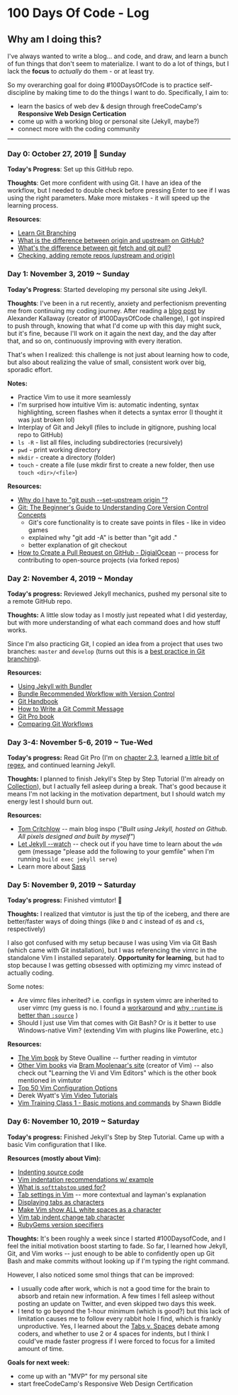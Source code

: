 # 100 Days Of Code - Log

<!-- ### Day 0: February 30, 2016 (Example 1)
##### (delete me or comment me out)

**Today's Progress**: Fixed CSS, worked on canvas functionality for the app.

**Thoughts:** I really struggled with CSS, but, overall, I feel like I am slowly getting better at it. Canvas is still new for me, but I managed to figure out some basic functionality.

**Link to work:** [Calculator App](http://www.example.com) -->

## Why am I doing this?

I've always wanted to write a blog... and code, and draw, and learn a bunch of fun things that don't seem to materialize. I want to do a lot of things, but I lack the **focus** to *actually* do them - or at least try.

So my overarching goal for doing #100DaysOfCode is to practice self-discipline by making time to do the things I want to do. Specifically, I aim to:

* learn the basics of web dev & design through freeCodeCamp's **Responsive Web Design Certication**
* come up with a working blog or personal site (Jekyll, maybe?)
* connect more with the coding community

---

### Day 0: October 27, 2019 🚀 Sunday

**Today's Progress**: Set up this GitHub repo.

**Thoughts**: Get more confident with using Git. I have an idea of the workflow, but I needed to double check before pressing Enter to see if I was using the right parameters. Make more mistakes - it will speed up the learning process.

**Resources**: 
* [Learn Git Branching](https://learngitbranching.js.org/)
* [What is the difference between origin and upstream on GitHub?](https://stackoverflow.com/questions/9257533/what-is-the-difference-between-origin-and-upstream-on-github)
* [What's the difference between git fetch and git pull?](https://www.git-tower.com/learn/git/faq/difference-between-git-fetch-git-pull)
* [Checking, adding remote repos (upstream and origin)](https://webkul.com/blog/syncing-local-repository-with-remote-repository-on-github/)

### Day 1: November 3, 2019 ~ Sunday

**Today's Progress**: Started developing my personal site using Jekyll.

**Thoughts**: I've been in a rut recently, anxiety and perfectionism preventing me from continuing my coding journey. After reading a [blog post](https://www.freecodecamp.org/news/how-to-get-a-developer-job-in-less-than-a-year-c27bbfe71645/) by Alexander Kallaway (creator of #100DaysOfCode challenge), I got inspired to push through, knowing that what I'd come up with this day might suck, but it's fine, because I'll work on it again the next day, and the day after that, and so on, continuously improving with every iteration.

That's when I realized: this challenge is not just about learning how to code, but also about realizing the value of small, consistent work over big, sporadic effort.

**Notes:**
* Practice Vim to use it more seamlessly
* I'm surprised how intuitive Vim is: automatic indenting, syntax highlighting, screen flashes when it detects a syntax error (I thought it was just broken lol)
* Interplay of Git and Jekyll (files to include in gitignore, pushing local repo to GitHub)
* `ls -R` - list all files, including subdirectories (recursively)
* `pwd` - print working directory
* `mkdir` - create a directory (folder)
* `touch` - create a file (use mkdir first to create a new folder, then use `touch <dir>/<file>`)

**Resources:**
* [Why do I have to "git push --set-upstream origin <branch>"?](https://stackoverflow.com/questions/37770467/why-do-i-have-to-git-push-set-upstream-origin-branch)
* [Git: The Beginner's Guide to Understanding Core Version Control Concepts](https://www.freecodecamp.org/news/git-the-laymans-guide-to-understanding-the-core-concepts/)
  * Git's core functionality is to create save points in files - like in video games
  * explained why "git add -A" is better than "git add ."
  * better explanation of git checkout
* [How to Create a Pull Request on GitHub - DigialOcean](https://www.digitalocean.com/community/tutorials/how-to-create-a-pull-request-on-github) -- process for contributing to open-source projects (via forked repos)

### Day 2: November 4, 2019 ~ Monday

**Today's progress:** Reviewed Jekyll mechanics, pushed my personal site to a remote GitHub repo.

**Thoughts:** A little slow today as I mostly just repeated what I did yesterday, but with more understanding of what each command does and how stuff works.

Since I'm also practicing Git, I copied an idea from a project that uses two branches: `master` and `develop` (turns out this is a [best practice in Git branching](https://nvie.com/posts/a-successful-git-branching-model/)).

**Resources:**
* [Using Jekyll with Bundler](https://jekyllrb.com/tutorials/using-jekyll-with-bundler/)
* [Bundle Recommended Workflow with Version Control](https://bundler.io/v2.0/bundler_workflow.html)
* [Git Handbook](https://guides.github.com/introduction/git-handbook/)
* [How to Write a Git Commit Message](https://chris.beams.io/posts/git-commit/)
* [Git Pro book](https://git-scm.com/book)
* [Comparing Git Workflows](https://www.atlassian.com/git/tutorials/comparing-workflows)

### Day 3-4: November 5-6, 2019 ~ Tue-Wed

**Today's progress:** Read Git Pro (I'm on [chapter 2.3](https://git-scm.com/book/en/v2/Git-Basics-Viewing-the-Commit-History), learned [a little bit of regex](https://www.youtube.com/watch?v=bgBWp9EIlMM), and continued learning Jekyll.

**Thoughts:** I planned to finish Jekyll's Step by Step Tutorial (I'm already on [Collection](https://jekyllrb.com/docs/step-by-step/09-collections/)), but I actually fell asleep during a break. That's good because it means I'm not lacking in the motivation department, but I should watch my energy lest I should burn out.

**Resources:**
* [Tom Critchlow](https://tomcritchlow.com/) -- main blog inspo (*"Built using Jekyll, hosted on Github. All pixels designed and built by myself"*)
* [Let Jekyll --watch](https://jekyll-windows.juthilo.com/4-wdm-gem/) -- check out if you have time to learn about the `wdm` gem (message "please add the following to your gemfile" when I'm running `build exec jekyll serve`)
* Learn more about [Sass](https://sass-lang.com/)

### Day 5: November 9, 2019 ~ Saturday

**Today's progress:** Finished vimtutor! 🎉

**Thoughts:** I realized that vimtutor is just the tip of the iceberg, and there are better/faster ways of doing things (like `D` and `C` instead of `d$` and `c$`, respectively)

I also got confused with my setup because I was using Vim via Git Bash (which came with Git installation), but I was referencing the vimrc in the standalone Vim I installed separately. **Opportunity for learning**, but had to stop because I was getting obsessed with optimizing my vimrc instead of actually coding.

Some notes:
- Are vimrc files inherited? i.e. configs in system vimrc are inherited to user vimrc (my guess is no. I found a [workaround](https://unix.stackexchange.com/questions/423301/extend-default-configuration-of-vim) and [why `:runtime` is better than `:source`](https://vi.stackexchange.com/questions/9250/includes-in-vimrc) )
- Should I just use Vim that comes with Git Bash? Or is it better to use Windows-native Vim? (extending Vim with plugins like Powerline, etc.)

**Resources:**
- [The Vim book](http://www.truth.sk/vim/vimbook-OPL.pdf) by Steve Oualline -- further reading in vimtutor
- [Other Vim books](https://iccf-holland.org/vim_books.html) via [Bram Moolenaar's site](https://moolenaar.net/) (creator of Vim) -- also check out "Learning the Vi and Vim Editors" which is the other book mentioned in vimtutor
- [Top 50 Vim Configuration Options](https://www.shortcutfoo.com/blog/top-50-vim-configuration-options/)
- Derek Wyatt's [Vim Video Tutorials](http://derekwyatt.org/vim/tutorials/index.html)
- [Vim Training Class 1 - Basic motions and commands](https://www.youtube.com/watch?v=Nim4_f5QUxA) by Shawn Biddle

### Day 6: November 10, 2019 ~ Saturday

**Today's progress:** Finished Jekyll's Step by Step Tutorial. Came up with a basic Vim configuration that I like.

**Resources (mostly about Vim):**
- [Indenting source code](https://vim.fandom.com/wiki/Indenting_source_code)
- [Vim indentation recommendations w/ example](https://superuser.com/a/782592)
- [What is `softtabstop` used for?](https://vi.stackexchange.com/q/4244)
- [Tab settings in Vim](https://medium.com/@arisweedler/tab-settings-in-vim-1ea0863c5990) -- more contextual and layman's explanation
- [Displaying tabs as characters](https://vi.stackexchange.com/q/422)
- [Make Vim show ALL white spaces as a character](https://stackoverflow.com/q/1675688)
- [Vim tab indent,change tab character](https://youtu.be/M-IqFOjY7Pk)
- [RubyGems version specifiers](https://guides.rubygems.org/patterns/#pessimistic-version-constraint)

**Thoughts:** It's been roughly a week since I started #100DaysofCode, and I feel the initial motivation boost starting to fade. So far, I learned how Jekyll, Git, and Vim works -- just enough to be able to confidently open up Git Bash and make commits without looking up if I'm typing the right command.

However, I also noticed some smol things that can be improved:
- I usually code after work, which is not a good time for the brain to absorb and retain new information. A few times I fell asleep without posting an update on Twitter, and even skipped two days this week.
- I tend to go beyond the 1-hour minimum (which is good?) but this lack of limitation causes me to follow every rabbit hole I find, which is frankly unproductive. Yes, I learned about the [Tabs v. Spaces](https://www.youtube.com/watch?v=SsoOG6ZeyUI) debate among coders, and whether to use 2 or 4 spaces for indents, but I think I could've made faster progress if I were forced to focus for a limited amount of time.

**Goals for next week:**
- come up with an "MVP" for my personal site
- start freeCodeCamp's Responsive Web Design Certification
